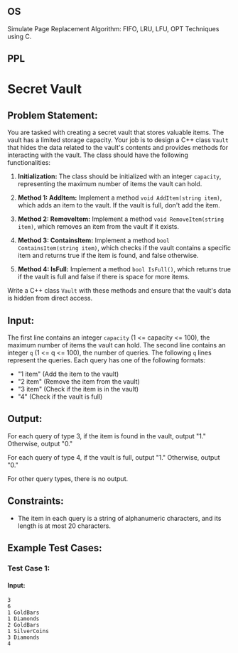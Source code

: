 
## OS
Simulate Page Replacement Algorithm: FIFO, LRU, LFU, OPT Techniques using C.

## PPL
# Secret Vault

## Problem Statement:

You are tasked with creating a secret vault that stores valuable items. The vault has a limited storage capacity. Your job is to design a C++ class `Vault` that hides the data related to the vault's contents and provides methods for interacting with the vault. The class should have the following functionalities:

1. **Initialization:** The class should be initialized with an integer `capacity`, representing the maximum number of items the vault can hold.

2. **Method 1: AddItem:** Implement a method `void AddItem(string item)`, which adds an item to the vault. If the vault is full, don't add the item.

3. **Method 2: RemoveItem:** Implement a method `void RemoveItem(string item)`, which removes an item from the vault if it exists.

4. **Method 3: ContainsItem:** Implement a method `bool ContainsItem(string item)`, which checks if the vault contains a specific item and returns true if the item is found, and false otherwise.

5. **Method 4: IsFull:** Implement a method `bool IsFull()`, which returns true if the vault is full and false if there is space for more items.

Write a C++ class `Vault` with these methods and ensure that the vault's data is hidden from direct access.

## Input:

The first line contains an integer `capacity` (1 <= capacity <= 100), the maximum number of items the vault can hold. The second line contains an integer `q` (1 <= q <= 100), the number of queries. The following `q` lines represent the queries. Each query has one of the following formats:

- "1 item" (Add the item to the vault)
- "2 item" (Remove the item from the vault)
- "3 item" (Check if the item is in the vault)
- "4" (Check if the vault is full)

## Output:

For each query of type 3, if the item is found in the vault, output "1." Otherwise, output "0."

For each query of type 4, if the vault is full, output "1." Otherwise, output "0."

For other query types, there is no output.

## Constraints:

- The item in each query is a string of alphanumeric characters, and its length is at most 20 characters.

## Example Test Cases:

### Test Case 1:

#### Input:
```plaintext
3
6
1 GoldBars
1 Diamonds
2 GoldBars
1 SilverCoins
3 Diamonds
4
```
